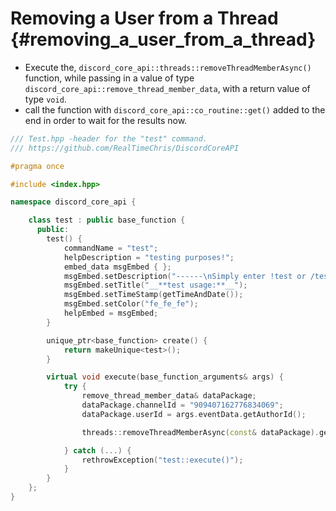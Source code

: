 Removing a User from a Thread {#removing_a_user_from_a_thread}
============
- Execute the, `discord_core_api::threads::removeThreadMemberAsync()` function, while passing in a value of type `discord_core_api::remove_thread_member_data`, with a return value of type `void`.
- call the function with `discord_core_api::co_routine::get()` added to the end in order to wait for the results now.

```cpp
/// Test.hpp -header for the "test" command.
/// https://github.com/RealTimeChris/DiscordCoreAPI

#pragma once

#include <index.hpp>

namespace discord_core_api {

	class test : public base_function {
	  public:
		test() {
			commandName = "test";
			helpDescription = "testing purposes!";
			embed_data msgEmbed { };
			msgEmbed.setDescription("------\nSimply enter !test or /test!\n------");
			msgEmbed.setTitle("__**test usage:**__");
			msgEmbed.setTimeStamp(getTimeAndDate());
			msgEmbed.setColor("fe_fe_fe");
			helpEmbed = msgEmbed;
		}

		unique_ptr<base_function> create() {
			return makeUnique<test>();
		}

		virtual void execute(base_function_arguments& args) {
			try {
				remove_thread_member_data& dataPackage;
				dataPackage.channelId = "909407162776834069";
				dataPackage.userId = args.eventData.getAuthorId();

				threads::removeThreadMemberAsync(const& dataPackage).get();

			} catch (...) {
				rethrowException("test::execute()");
			}
		}
	};
}
```

